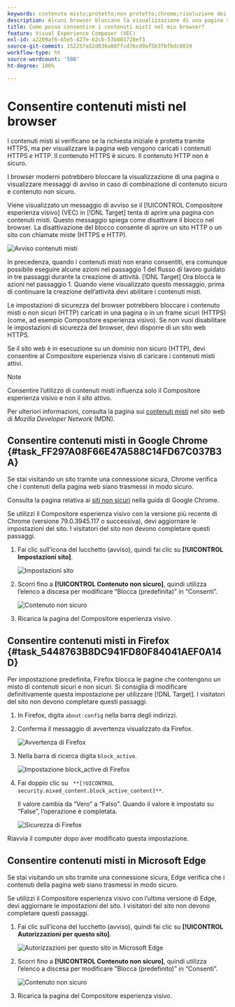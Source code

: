 ```yaml
---
keywords: contenuto misto;protetto;non protetto;chrome;risoluzione dei problemi;vec;compositore esperienza visivo;non sicuro;http;https;firefox;internet explorer
description: Alcuni browser bloccano la visualizzazione di una pagina se contiene un misto di contenuti sicuri e non sicuri. Scopri come consentire i contenuti misti in Chrome, Firefox ed Edge.
title: Come posso consentire i contenuti misti nel mio browser?
feature: Visual Experience Composer (VEC)
exl-id: a2209af6-65e5-427e-b2cb-53b803728ef3
source-git-commit: 152257a52d836a88ffcd76cd9af5b3fbfbdc0839
workflow-type: ht
source-wordcount: '588'
ht-degree: 100%

---
```


# Consentire contenuti misti nel browser

I contenuti misti si verificano se la richiesta iniziale è protetta tramite HTTPS, ma per visualizzare la pagina web vengono caricati i contenuti HTTPS *e* HTTP. Il contenuto HTTPS è sicuro. Il contenuto HTTP non è sicuro.

I browser moderni potrebbero bloccare la visualizzazione di una pagina o visualizzare messaggi di avviso in caso di combinazione di contenuto sicuro e contenuto non sicuro.

Viene visualizzato un messaggio di avviso se il [!UICONTROL Compositore esperienza visivo] (VEC) in [!DNL Target] tenta di aprire una pagina con contenuti misti. Questo messaggio spiega come disattivare il blocco nel browser. La disattivazione del blocco consente di aprire un sito HTTP o un sito con chiamate miste (HTTPS e HTTP).

![Avviso contenuti misti](/help/main/c-experiences/c-visual-experience-composer/r-troubleshoot-composer/assets/mixed_content_warning.png)

In precedenza, quando i contenuti misti non erano consentiti, era comunque possibile eseguire alcune azioni nel passaggio 1 del flusso di lavoro guidato in tre passaggi durante la creazione di attività. [!DNL Target] Ora blocca le azioni nel passaggio 1. Quando viene visualizzato questo messaggio, prima di continuare la creazione dell’attività devi abilitare i contenuti misti.

Le impostazioni di sicurezza del browser potrebbero bloccare i contenuto misti o non sicuri (HTTP) caricati in una pagina o in un frame sicuri (HTTPS) (come, ad esempio Compositore esperienza visivo). Se non vuoi disabilitare le impostazioni di sicurezza del browser, devi disporre di un sito web HTTPS.

Se il sito web è in esecuzione su un dominio non sicuro (HTTP), devi consentire al Compositore esperienza visivo di caricare i contenuti misti attivi.

>[!NOTE]
>
>Consentire l’utilizzo di contenuti misti influenza solo il Compositore esperienza visivo e non il sito attivo.

Per ulteriori informazioni, consulta la pagina sui [contenuti misti](https://developer.mozilla.org/en-US/docs/Web/Security/Mixed_content) nel sito web di *Mozilla Developer Network* (MDN).

## Consentire contenuti misti in Google Chrome {#task_FF297A08F66E47A588C14FD67C037B3A}

Se stai visitando un sito tramite una connessione sicura, Chrome verifica che i contenuti della pagina web siano trasmessi in modo sicuro.

Consulta la pagina relativa ai [siti non sicuri](https://support.google.com/chrome/answer/1342714?hl=it) nella guida di Google Chrome.

Se utilizzi il Compositore esperienza visivo con la versione più recente di Chrome (versione 79.0.3945.117 o successiva), devi aggiornare le impostazioni del sito. I visitatori del sito non devono completare questi passaggi.

1. Fai clic sull’icona del lucchetto (avviso), quindi fai clic su **[!UICONTROL Impostazioni sito]**.

   ![Impostazioni sito](/help/main/c-experiences/c-visual-experience-composer/r-troubleshoot-composer/assets/site-settings.png)

1. Scorri fino a **[!UICONTROL Contenuto non sicuro]**, quindi utilizza l’elenco a discesa per modificare “Blocca (predefinita)” in “Consenti”.

   ![Contenuto non sicuro](/help/main/c-experiences/c-visual-experience-composer/r-troubleshoot-composer/assets/insecure-content.png)

1. Ricarica la pagina del Compositore esperienza visivo.

## Consentire contenuti misti in Firefox {#task_5448763B8DC941FD80F84041AEF0A14D}

Per impostazione predefinita, Firefox blocca le pagine che contengono un misto di contenuti sicuri e non sicuri. Si consiglia di modificare definitivamente questa impostazione per utilizzare [!DNL Target]. I visitatori del sito non devono completare questi passaggi.

1. In Firefox, digita `about:config` nella barra degli indirizzi.
1. Conferma il messaggio di avvertenza visualizzato da Firefox.

   ![Avvertenza di Firefox](/help/main/c-experiences/c-visual-experience-composer/r-troubleshoot-composer/assets/firefox.png)

1. Nella barra di ricerca digita `block_active`.

   ![Impostazione block_active di Firefox](/help/main/c-experiences/c-visual-experience-composer/r-troubleshoot-composer/assets/firefox3.png)

1. Fai doppio clic su ` **[!UICONTROL security.mixed_content.block_active_content]**`.

   Il valore cambia da “Vero” a “Falso”. Quando il valore è impostato su “False”, l’operazione è completata.

   ![Sicurezza di Firefox](/help/main/c-experiences/c-visual-experience-composer/r-troubleshoot-composer/assets/firefox2.png)

Riavvia il computer dopo aver modificato questa impostazione.

## Consentire contenuti misti in Microsoft Edge

Se stai visitando un sito tramite una connessione sicura, Edge verifica che i contenuti della pagina web siano trasmessi in modo sicuro.

Se utilizzi il Compositore esperienza visivo con l’ultima versione di Edge, devi aggiornare le impostazioni del sito. I visitatori del sito non devono completare questi passaggi.

1. Fai clic sull’icona del lucchetto (avviso), quindi fai clic su **[!UICONTROL Autorizzazioni per questo sito]**.

   ![Autorizzazioni per questo sito in Microsoft Edge](/help/main/c-experiences/c-visual-experience-composer/r-troubleshoot-composer/assets/ms-edge.png)

1. Scorri fino a **[!UICONTROL Contenuto non sicuro]**, quindi utilizza l’elenco a discesa per modificare “Blocca (predefinito)” in “Consenti”.

   ![Contenuto non sicuro](/help/main/c-experiences/c-visual-experience-composer/r-troubleshoot-composer/assets/ms-edge-2.png)

1. Ricarica la pagina del Compositore esperienza visivo.
